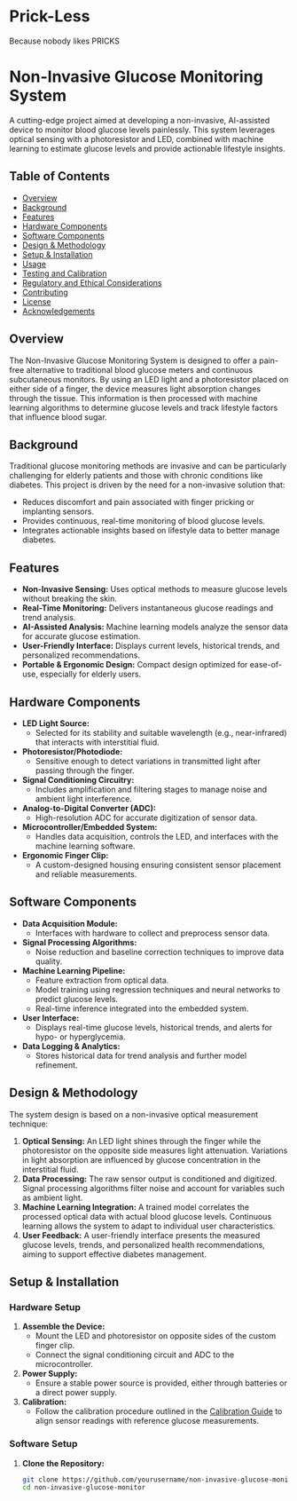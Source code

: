 # Prick-Less
Because nobody likes PRICKS



# Non-Invasive Glucose Monitoring System

A cutting-edge project aimed at developing a non-invasive, AI-assisted device to monitor blood glucose levels painlessly. This system leverages optical sensing with a photoresistor and LED, combined with machine learning to estimate glucose levels and provide actionable lifestyle insights.

## Table of Contents

- [Overview](#overview)
- [Background](#background)
- [Features](#features)
- [Hardware Components](#hardware-components)
- [Software Components](#software-components)
- [Design & Methodology](#design--methodology)
- [Setup & Installation](#setup--installation)
- [Usage](#usage)
- [Testing and Calibration](#testing-and-calibration)
- [Regulatory and Ethical Considerations](#regulatory-and-ethical-considerations)
- [Contributing](#contributing)
- [License](#license)
- [Acknowledgements](#acknowledgements)

## Overview

The Non-Invasive Glucose Monitoring System is designed to offer a pain-free alternative to traditional blood glucose meters and continuous subcutaneous monitors. By using an LED light and a photoresistor placed on either side of a finger, the device measures light absorption changes through the tissue. This information is then processed with machine learning algorithms to determine glucose levels and track lifestyle factors that influence blood sugar.

## Background

Traditional glucose monitoring methods are invasive and can be particularly challenging for elderly patients and those with chronic conditions like diabetes. This project is driven by the need for a non-invasive solution that:
- Reduces discomfort and pain associated with finger pricking or implanting sensors.
- Provides continuous, real-time monitoring of blood glucose levels.
- Integrates actionable insights based on lifestyle data to better manage diabetes.

## Features

- **Non-Invasive Sensing:** Uses optical methods to measure glucose levels without breaking the skin.
- **Real-Time Monitoring:** Delivers instantaneous glucose readings and trend analysis.
- **AI-Assisted Analysis:** Machine learning models analyze the sensor data for accurate glucose estimation.
- **User-Friendly Interface:** Displays current levels, historical trends, and personalized recommendations.
- **Portable & Ergonomic Design:** Compact design optimized for ease-of-use, especially for elderly users.

## Hardware Components

- **LED Light Source:**
  - Selected for its stability and suitable wavelength (e.g., near-infrared) that interacts with interstitial fluid.
- **Photoresistor/Photodiode:**
  - Sensitive enough to detect variations in transmitted light after passing through the finger.
- **Signal Conditioning Circuitry:**
  - Includes amplification and filtering stages to manage noise and ambient light interference.
- **Analog-to-Digital Converter (ADC):**
  - High-resolution ADC for accurate digitization of sensor data.
- **Microcontroller/Embedded System:**
  - Handles data acquisition, controls the LED, and interfaces with the machine learning software.
- **Ergonomic Finger Clip:**
  - A custom-designed housing ensuring consistent sensor placement and reliable measurements.

## Software Components

- **Data Acquisition Module:**
  - Interfaces with hardware to collect and preprocess sensor data.
- **Signal Processing Algorithms:**
  - Noise reduction and baseline correction techniques to improve data quality.
- **Machine Learning Pipeline:**
  - Feature extraction from optical data.
  - Model training using regression techniques and neural networks to predict glucose levels.
  - Real-time inference integrated into the embedded system.
- **User Interface:**
  - Displays real-time glucose levels, historical trends, and alerts for hypo- or hyperglycemia.
- **Data Logging & Analytics:**
  - Stores historical data for trend analysis and further model refinement.

## Design & Methodology

The system design is based on a non-invasive optical measurement technique:
1. **Optical Sensing:**
   An LED light shines through the finger while the photoresistor on the opposite side measures light attenuation. Variations in light absorption are influenced by glucose concentration in the interstitial fluid.
2. **Data Processing:**
   The raw sensor output is conditioned and digitized. Signal processing algorithms filter noise and account for variables such as ambient light.
3. **Machine Learning Integration:**
   A trained model correlates the processed optical data with actual blood glucose levels. Continuous learning allows the system to adapt to individual user characteristics.
4. **User Feedback:**
   A user-friendly interface presents the measured glucose levels, trends, and personalized health recommendations, aiming to support effective diabetes management.

## Setup & Installation

### Hardware Setup

1. **Assemble the Device:**
   - Mount the LED and photoresistor on opposite sides of the custom finger clip.
   - Connect the signal conditioning circuit and ADC to the microcontroller.
2. **Power Supply:**
   - Ensure a stable power source is provided, either through batteries or a direct power supply.
3. **Calibration:**
   - Follow the calibration procedure outlined in the [Calibration Guide](docs/calibration.md) to align sensor readings with reference glucose measurements.

### Software Setup

1. **Clone the Repository:**
   ```bash
   git clone https://github.com/yourusername/non-invasive-glucose-monitor.git
   cd non-invasive-glucose-monitor

